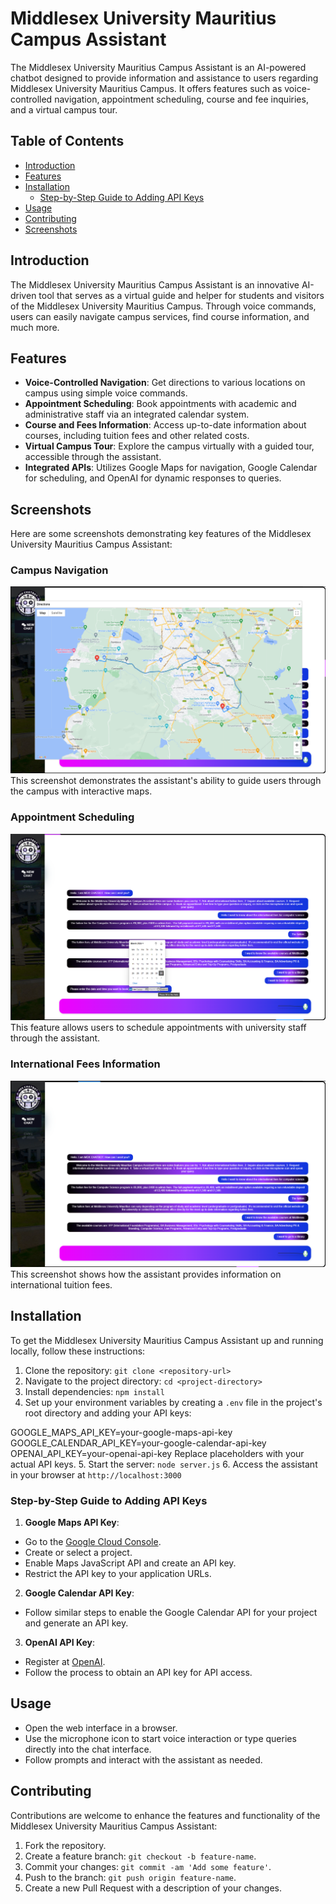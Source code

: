 # Middlesex University Mauritius Campus Assistant

The Middlesex University Mauritius Campus Assistant is an AI-powered chatbot designed to provide information and assistance to users regarding Middlesex University Mauritius Campus. It offers features such as voice-controlled navigation, appointment scheduling, course and fee inquiries, and a virtual campus tour.

## Table of Contents

- [Introduction](#introduction)
- [Features](#features)
- [Installation](#installation)
  - [Step-by-Step Guide to Adding API Keys](#step-by-step-guide-to-adding-api-keys)
- [Usage](#usage)
- [Contributing](#contributing)
- [Screenshots](#Screenshots)
## Introduction

The Middlesex University Mauritius Campus Assistant is an innovative AI-driven tool that serves as a virtual guide and helper for students and visitors of the Middlesex University Mauritius Campus. Through voice commands, users can easily navigate campus services, find course information, and much more.

## Features

- **Voice-Controlled Navigation**: Get directions to various locations on campus using simple voice commands.
- **Appointment Scheduling**: Book appointments with academic and administrative staff via an integrated calendar system.
- **Course and Fees Information**: Access up-to-date information about courses, including tuition fees and other related costs.
- **Virtual Campus Tour**: Explore the campus virtually with a guided tour, accessible through the assistant.
- **Integrated APIs**: Utilizes Google Maps for navigation, Google Calendar for scheduling, and OpenAI for dynamic responses to queries.

## Screenshots

Here are some screenshots demonstrating key features of the Middlesex University Mauritius Campus Assistant:

### Campus Navigation
![Campus Navigation](resources/screenshot/MAPS.png "Campus Navigation")
This screenshot demonstrates the assistant's ability to guide users through the campus with interactive maps.

### Appointment Scheduling
![Appointment Scheduling](resources/screenshot/Appointment%20booking.png "Appointment Booking")
This feature allows users to schedule appointments with university staff through the assistant.

### International Fees Information
![International Fees Information](resources/screenshot/General%20Chat.png "General Chat")
This screenshot shows how the assistant provides information on international tuition fees.


## Installation

To get the Middlesex University Mauritius Campus Assistant up and running locally, follow these instructions:

1. Clone the repository: `git clone <repository-url>`
2. Navigate to the project directory: `cd <project-directory>`
3. Install dependencies: `npm install`
4. Set up your environment variables by creating a `.env` file in the project's root directory and adding your API keys:

GOOGLE_MAPS_API_KEY=your-google-maps-api-key
GOOGLE_CALENDAR_API_KEY=your-google-calendar-api-key
OPENAI_API_KEY=your-openai-api-key
Replace placeholders with your actual API keys.
5. Start the server: `node server.js`
6. Access the assistant in your browser at `http://localhost:3000`

### Step-by-Step Guide to Adding API Keys

1. **Google Maps API Key**:
- Go to the [Google Cloud Console](https://console.cloud.google.com/).
- Create or select a project.
- Enable Maps JavaScript API and create an API key.
- Restrict the API key to your application URLs.

2. **Google Calendar API Key**:
- Follow similar steps to enable the Google Calendar API for your project and generate an API key.

3. **OpenAI API Key**:
- Register at [OpenAI](https://openai.com/).
- Follow the process to obtain an API key for API access.

## Usage

- Open the web interface in a browser.
- Use the microphone icon to start voice interaction or type queries directly into the chat interface.
- Follow prompts and interact with the assistant as needed.

## Contributing

Contributions are welcome to enhance the features and functionality of the Middlesex University Mauritius Campus Assistant:

1. Fork the repository.
2. Create a feature branch: `git checkout -b feature-name`.
3. Commit your changes: `git commit -am 'Add some feature'`.
4. Push to the branch: `git push origin feature-name`.
5. Create a new Pull Request with a description of your changes.
